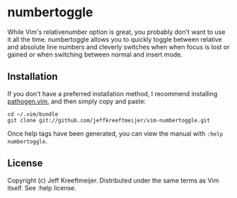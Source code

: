 # numbertoggle

While Vim's relativenumber option is great, you probably don't want to use it all the time. numbertoggle allows you to quickly toggle between relative and absolute line numbers and cleverly switches when when focus is lost or gained or when switching between normal and insert mode.

## Installation

If you don't have a preferred installation method, I recommend installing [pathogen.vim](https://github.com/tpope/vim-pathogen), and then simply copy and paste:

    cd ~/.vim/bundle
    git clone git://github.com/jeffkreeftmeijer/vim-numbertoggle.git

Once help tags have been generated, you can view the manual with
`:help numbertoggle`.

## License
Copyright (c) Jeff Kreeftmeijer. Distributed under the same terms as Vim itself. See :help license.
